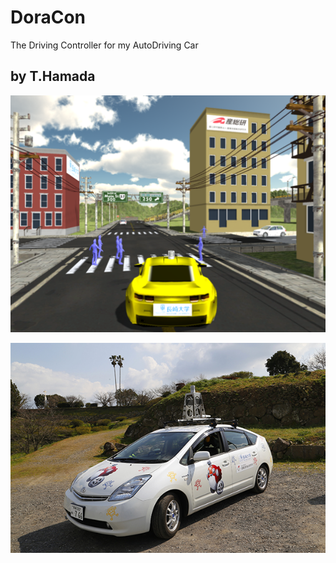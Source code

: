 # DoraCon

The Driving Controller for my AutoDriving Car

by T.Hamada
--------

![screenshot1](/img/screenshot1.png)

![NACC-car](/img/NACC-prius-01.jpg)
